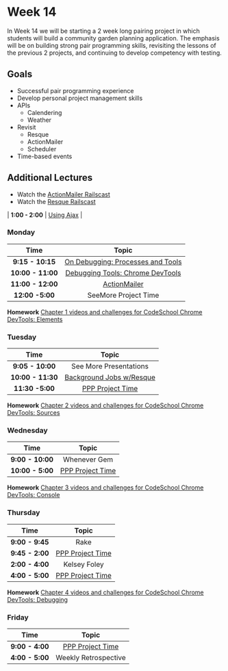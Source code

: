# Week 14

In Week 14 we will be starting a 2 week long pairing project in which students will build a community garden planning application. The emphasis will be on building strong pair programming skills, revisiting the lessons of the previous 2 projects, and continuing to develop competency with testing.

## Goals
- Successful pair programming experience
- Develop personal project management skills
- APIs
    + Calendering
    + Weather
- Revisit
    + Resque
    + ActionMailer
    + Scheduler
- Time-based events

Additional Lectures
-------------------

- Watch the [ActionMailer Railscast](http://railscasts.com/episodes/206-action-mailer-in-rails-3)
- Watch the [Resque Railscast](http://railscasts.com/episodes/271-resque)

| **1:00 - 2:00**  | [Using Ajax](monday/ajax.md)               |


### Monday
| Time              | Topic                                             |
|:-----------------:|:-------------------------------------------------:|
| **9:15 - 10:15**  | [On Debugging: Processes and Tools](monday/on_debugging.md)|
| **10:00 - 11:00** | [Debugging Tools: Chrome DevTools](monday/dev_tools.md) |
| **11:00 - 12:00**  | [ActionMailer](monday/mailers.md)              |
| **12:00 -5:00**   | SeeMore Project Time         |

**Homework**
[Chapter 1 videos and challenges for CodeSchool Chrome DevTools: Elements](http://discover-devtools.codeschool.com/chapters/1)


### Tuesday
| Time              | Topic                                             |
|:-----------------:|:-------------------------------------------------:|
| **9:05 - 10:00**  | See More Presentations               |
| **10:00 - 11:30** | [Background Jobs w/Resque](tuesday/background-jobs.md) |
| **11:30 -5:00**   | [PPP Project Time](p_patch_planner.md.md)         |

**Homework**
[Chapter 2 videos and challenges for CodeSchool Chrome DevTools: Sources](http://discover-devtools.codeschool.com/chapters/2)


### Wednesday
| Time              | Topic                                     |
|:-----------------:|:-----------------------------------------:|
| **9:00 - 10:00**   | Whenever Gem |
| **10:00 - 5:00**  | [PPP Project Time](p_patch_planner.md.md) |

**Homework**
[Chapter 3 videos and challenges for CodeSchool Chrome DevTools: Console](http://discover-devtools.codeschool.com/chapters/3)


### Thursday

| Time            | Topic                                     |
|:---------------:|:-----------------------------------------:|
| **9:00 - 9:45** | Rake                                  |
| **9:45 - 2:00** | [PPP Project Time](p_patch_planner.md.md) |
| **2:00 - 4:00** | Kelsey Foley |
| **4:00 - 5:00** | [PPP Project Time](p_patch_planner.md.md) |

**Homework**
[Chapter 4 videos and challenges for CodeSchool Chrome DevTools: Debugging](http://discover-devtools.codeschool.com/chapters/4)


### Friday

| Time            | Topic                                     |
|:---------------:|:-----------------------------------------:|
| **9:00 - 4:00** | [PPP Project Time](p_patch_planner.md.md) |
| **4:00 - 5:00** | Weekly Retrospective  |
